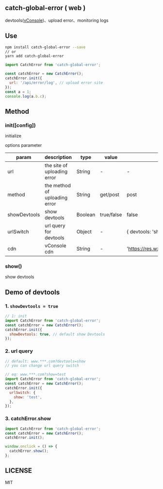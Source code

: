 ## catch-global-error ( web )

devtools([vConsole](https://github.com/Tencent/vConsole))、upload error、monitoring logs

## Use

```bash
npm install catch-global-error --save
// or
yarn add catch-global-error
```

```js
import CatchError from 'catch-global-error';

const catchError = new CatchError();
catchError.init({
  url: '/api/error/log', // upload error site
});
const a = 1;
console.log(a.b.c);
```

## Method

### init([config])

initialize

options parameter

| param | description | type | value | default value |
| --- | --- | --- | --- | --- |
| url | the site of uploading error | String | - | - |
| method | the method of uploading error | String | get/post | post |
| showDevtools | show devtools | Boolean | true/false | false |
| urlSwitch | url query for devtools | Object | - | { devtools: 'show' } |
| cdn | vConsole cdn | String | - | 'https://res.wx.qq.com/mmbizwap/zh_CN/htmledition/js/vconsole/3.0.0/vconsole.min.js' |


### show()

show devtools


## Demo of devtools

### 1. ```showDevtools = true```
```js
// 1: init
import CatchError from 'catch-global-error';
const catchError = new CatchError();
catchError.init({
  showDevtools: true, // default show Devtools
});
```

### 2. url query

```js
// default: www.***.com?devtools=show
// you can change url query switch

// eq: www.***.com?show=test
import CatchError from 'catch-global-error';
const catchError = new CatchError();
catchError.init({
  urlSwitch: {
    show: 'test',
  },
});
```

### 3. catchError.show

```js
import CatchError from 'catch-global-error';
const catchError = new CatchError();
catchError.init();

window.onclick = () => {
  catchError.show();
};
```

## LICENSE

MIT
